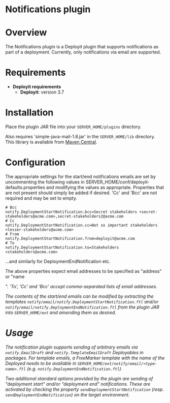 # Notifications plugin #

# Overview #

The Notifications plugin is a Deployit plugin that supports notifications as part of a deployment. Currently, only notifications via email are supported.

# Requirements #

* **Deployit requirements**
	* **Deployit**: version 3.7

# Installation #

Place the plugin JAR file into your `SERVER_HOME/plugins` directory. 

Also requires 'simple-java-mail-1.8.jar' in the `SERVER_HOME/lib` directory. This library is available from [Maven Central](http://search.maven.org/#search|ga|1|simple-java-mail-1.8).
	
# Configuration #

The appropriate settings for the start/end notifications emails are set by uncommenting the following values in SERVER_HOME/conf/deployit-defaults.properties and modifying the values as appropriate. Properties that are not present should simply be added if desired. 'Cc' and 'Bcc' are not required and may be set to empty.

	# Bcc
	notify.DeploymentStartNotification.bcc=Secret stakeholders <secret-stakeholders@acme.com>,secret-stakeholders2@acme.com
	# Cc
	notify.DeploymentStartNotification.cc=Not so important stakeholders <lesser-stakeholders@acme.com>
	# From
	notify.DeploymentStartNotification.from=deployit@acme.com
	# To
	notify.DeploymentStartNotification.to=Stakeholders <stakeholders@acme.com>

...and similarly for DeploymentEndNotification etc.

The above properties expect email addresses to be specified as "address" or "name <address>". 'To', 'Cc' and 'Bcc' accept comma-separated lists of email addresses.

The contents of the start/end emails can be modified by extracting the templates `notify/email/notify.DeploymentStartNotification.ftl` and/or `notify/email/notify.DeploymentEndNotification.ftl` from the plugin JAR into `SERVER_HOME/ext` and amending them as desired.

# Usage

The notification plugin supports sending of arbitrary emails via `notify.EmailDraft` and `notify.TemplateEmailDraft` Deployables in packages. For template emails, a FreeMarker template with the name of the Deployed needs to be available in `SERVER_HOME/ext/notify/email/<type-name>.ftl` (e.g. `notify.DeploymentEndNotification.ftl`).

Two additional standard options provided by the plugin are sending of "deployment start" and/or "deployment end" notifications. These are activated by checking the property `sendDeploymentStartNotification` (resp. `sendDeploymentEndNotification`) on the target environment.
